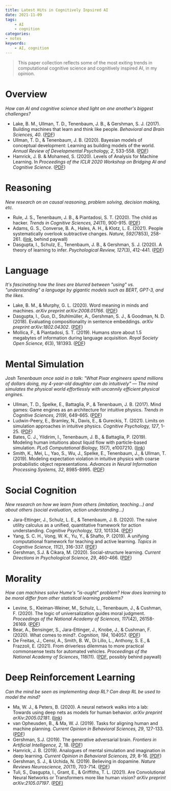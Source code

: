 ```yaml
---
title: Latest Hits in Cognitively Inpsired AI
date: 2021-11-09
tags:
    - AI
    - cognition
categories:
- notes
keywords:
    - AI, cognition
---
```


> This paper collection reflects some of the most exiting trends in computational cognitive science and cognitively inspired AI, in my opinion.


# Overview

*How can AI and cognitive science shed light on one another's biggest challenges?* 

- Lake, B. M., Ullman, T. D., Tenenbaum, J. B., & Gershman, S. J. (2017). Building machines that learn and think like people. *Behavioral and Brain Sciences, 40*. ([PDF](https://www.cambridge.org/core/services/aop-cambridge-core/content/view/A9535B1D745A0377E16C590E14B94993/S0140525X16001837a.pdf/building-machines-that-learn-and-think-like-people.pdf))
- Ullman, T. D., & Tenenbaum, J. B. (2020). Bayesian models of conceptual development: Learning as building models of the world. *Annual Review of Developmental Psychology, 2*, 533-558. ([PDF](https://sci-hub.se/https://www.annualreviews.org/doi/abs/10.1146/annurev-devpsych-121318-084833))
- Hamrick, J. B. & Mohamed, S. (2020). Levels of Analysis for Machine Learning. In *Proceedings of the ICLR 2020 Workshop on Bridging AI and Cognitive Science*. ([PDF](https://arxiv.org/pdf/2004.05107.pdf))


# Reasoning

*New research on on causal reasoning, problem solving, decision making, etc.*

- Rule, J. S., Tenenbaum, J. B., & Piantadosi, S. T. (2020). The child as hacker. *Trends in Cognitive Sciences, 24*(11), 900-915. ([PDF](http://colala.berkeley.edu/papers/rule2020child.pdf))
- Adams, G. S., Converse, B. A., Hales, A. H., & Klotz, L. E. (2021). People systematically overlook subtractive changes. *Nature, 592*(7853), 258-261. ([link](https://www.nature.com/articles/s41586-021-03380-y), behind paywall)
- Dasgupta, I., Schulz, E., Tenenbaum, J. B., & Gershman, S. J. (2020). A theory of learning to infer. *Psychological Review, 127*(3), 412-441. ([PDF](https://www.biorxiv.org/content/biorxiv/early/2019/10/23/644534.full.pdf))

# Language

*It's fascinating how the lines are blurred between "using" vs. "understanding" a language by gigantic models such as BERT, GPT-3, and the likes.*

- Lake, B. M., & Murphy, G. L. (2020). Word meaning in minds and machines. *arXiv preprint arXiv:2008.01766*. ([PDF](https://arxiv.org/pdf/2008.01766.pdf))
- Dasgupta, I., Guo, D., Stuhlmüller, A., Gershman, S. J., & Goodman, N. D. (2018). Evaluating compositionality in sentence embeddings. *arXiv preprint arXiv:1802.04302*. ([PDF](https://arxiv.org/pdf/1802.04302.pdf))
- Mollica, F., & Piantadosi, S. T. (2019). Humans store about 1.5 megabytes of information during language acquisition. *Royal Society Open Science, 6*(3), 181393. ([PDF](https://royalsocietypublishing.org/doi/pdf/10.1098/rsos.181393))

# Mental Simulation

*Josh Tenenbaum once said in a talk: "What Pixar engineers spend millions of dollars doing, my 4-year-old daughter can do intuitively" — The mind simulates the physical world effortlessly with uncannily efficient physical engines.*

- Ullman, T. D., Spelke, E., Battaglia, P., & Tenenbaum, J. B. (2017). Mind games: Game engines as an architecture for intuitive physics. *Trends in Cognitive Sciences, 21*(9), 649-665. ([PDF](https://cocodev.fas.harvard.edu/publications/mind-games-game-engines-as-an-architecture-for-intuitive-physics/2017-ullman-mind.pdf))
- Ludwin-Peery, E., Bramley, N., Davis, E., & Gureckis, T. (2021). Limits on simulation approaches in intuitive physics. *Cognitive Psychology, 127*, 1-25. ([PDF](https://files.osf.io/v1/resources/xhzuc/providers/osfstorage/600b1b83b6416f00abb06ea4?format=pdf&action=download&direct&version=1))
- Bates, C. J., Yildirim, I., Tenenbaum, J. B., & Battaglia, P. (2019). Modeling human intuitions about liquid flow with particle-based simulation. *PLoS Computational Biology, 15*(7), e1007210. ([link](https://journals.plos.org/ploscompbiol/article?id=10.1371/journal.pcbi.1007210&rev=1))
- Smith, K., Mei, L., Yao, S., Wu, J., Spelke, E., Tenenbaum, J., & Ullman, T. (2019). Modeling expectation violation in intuitive physics with coarse probabilistic object representations. *Advances in Neural Information Processing Systems, 32*, 8985-8995. ([PDF](https://cocodev.netlify.app/publications/modeling-expectation-violation-in-intuitive-physics-with-coarse-probabilistic-object-representations/2019-smith-modeling.pdf))

# Social Cognition

*New research on how we learn from others (imitation, teaching...) and about others (social evaluation, action understanding...)*

- Jara-Ettinger, J., Schulz, L. E., & Tenenbaum, J. B. (2020). The naive utility calculus as a unified, quantitative framework for action understanding. *Cognitive Psychology, 123*, 101334. ([PDF](https://compdevlab.yale.edu/docs/2020/cogpsych_NUC.pdf))
- Yang, S. C. H., Vong, W. K., Yu, Y., & Shafto, P. (2019). A unifying computational framework for teaching and active learning. *Topics in Cognitive Science, 11*(2), 316-337. ([PDF](http://scottchenghsinyang.com/paper/Yang-TOPICS-2019.pdf))
- Gershman, S.J. & Cikara, M. (2020). Social-structure learning. *Current Directions in Psychological Science, 29*, 460-466. ([PDF](https://gershmanlab.com/pubs/GershmanCikara20.pdf))

# Morality

*How can machines solve Hume's "is-ought" problem? How does learning to be moral differ from other statistical learning problems?* 

- Levine, S., Kleiman-Weiner, M., Schulz, L., Tenenbaum, J., & Cushman, F. (2020). The logic of universalization guides moral judgment. *Proceedings of the National Academy of Sciences, 117*(42), 26158-26169. ([PDF](https://www.pnas.org/content/pnas/117/42/26158.full.pdf))
- Bear, A., Bensinger, S., Jara-Ettinger, J., Knobe, J., & Cushman, F. (2020). What comes to mind?. *Cognition, 194*, 104057. ([PDF](https://compdevlab.yale.edu/docs/2019/2019_Cognition_WTCM.pdf))
- De Freitas, J., Censi, A., Smith, B. W., Di Lillo, L., Anthony, S. E., & Frazzoli, E. (2021). From driverless dilemmas to more practical commonsense tests for automated vehicles. *Proceedings of the National Academy of Sciences*, 118(11). ([PDF](https://www.pnas.org/content/pnas/118/11/e2010202118.full.pdf?casa_token=3xxZ1Apqf0MAAAAA:5LEZJ4i9JjPMLLiMDHUqZONQYSCTRFGaSSBI9xNbenPi0oeDFKNgOszUwiSZDx83WqErbXriZ9ThkA), possibly behind paywall)

# Deep Reinforcement Learning

*Can the mind be seen as implementing deep RL? Can deep RL be used to model the mind?*

- Ma, W. J., & Peters, B. (2020). A neural network walks into a lab: Towards using deep nets as models for human behavior. *arXiv preprint arXiv:2005.02181*. ([link](https://arxiv.org/abs/2005.02181))
- van Opheusden, B., & Ma, W. J. (2019). Tasks for aligning human and machine planning. *Current Opinion in Behavioral Sciences, 29*, 127-133. ([PDF](https://sci-hub.se/https://www.sciencedirect.com/science/article/pii/S2352154619300622?casa_token=zQjqC3CbyK0AAAAA:jl0QU84JLItaNgsHc937CC_K2PnKM9QcTEi_-QomnlTq5JDcd6VQAE-7kow4KIzSh4SKHbf-BQ))
- Gershman, S.J. (2019). The generative adversarial brain. *Frontiers in Artificial Intelligence, 2*, 18. ([PDF](https://gershmanlab.com/pubs/GenerativeAdversarialBrain.pdf))
- Hamrick, J. B. (2019). Analogues of mental simulation and imagination in deep learning. *Current Opinion in Behavioral Sciences, 29*, 8-16. [(PDF](https://openreview.net/pdf/92f0fd3bd354f93e3a24aa0fe4cb4a49b48c996c.pdf))
- Gershman, S. J., & Uchida, N. (2019). Believing in dopamine. *Nature Reviews Neuroscience, 20*(11), 703-714. ([PDF](https://gershmanlab.com/pubs/GershmanUchida19.pdf))
- Tuli, S., Dasgupta, I., Grant, E., & Griffiths, T. L. (2021). Are Convolutional Neural Networks or Transformers more like human vision? *arXiv preprint arXiv:2105.07197*. ([PDF)](https://arxiv.org/pdf/2105.07197.pdf)
